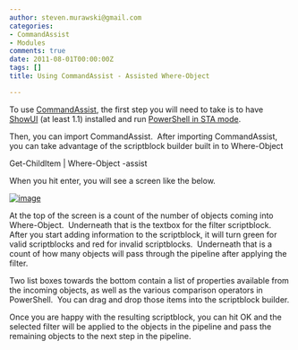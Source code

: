 ```yaml
---
author: steven.murawski@gmail.com
categories:
- CommandAssist
- Modules
comments: true
date: 2011-08-01T00:00:00Z
tags: []
title: Using CommandAssist - Assisted Where-Object

---
```


To use <a href="http://download.usepowershell.com/commandassist.zip" target="_blank">CommandAssist</a>, the first step you will need to take is to have <a href="http://showui.codeplex.com/" target="_blank">ShowUI</a> (at least 1.1) installed and run <a href="http://technet.microsoft.com/en-us/library/dd315276.aspx" target="_blank">PowerShell in STA mode</a>.



Then, you can import CommandAssist.&#160; After importing CommandAssist, you can take advantage of the scriptblock builder built in to Where-Object 



Get-ChildItem | Where-Object -assist



When you hit enter, you will see a screen like the below.



<a href="http://static.squarespace.com/static/50a13c5be4b039333cb95a3b/50acf4c0e4b0c945709cfb5c/50acf4c1e4b0c945709cfb80/1312786472000/?format=original">![image](http://static.squarespace.com/static/50a13c5be4b039333cb95a3b/50acf4c0e4b0c945709cfb5c/50acf4c1e4b0c945709cfb83/1312786473000/?format=original "image")</a>



At the top of the screen is a count of the number of objects coming into Where-Object.&#160; Underneath that is the textbox for the filter scriptblock.&#160; After you start adding information to the scriptblock, it will turn green for valid scriptblocks and red for invalid scriptblocks.&#160; Underneath that is a count of how many objects will pass through the pipeline after applying the filter.



Two list boxes towards the bottom contain a list of properties available from the incoming objects, as well as the various comparison operators in PowerShell.&#160; You can drag and drop those items into the scriptblock builder.



Once you are happy with the resulting scriptblock, you can hit OK and the selected filter will be applied to the objects in the pipeline and pass the remaining objects to the next step in the pipeline.

